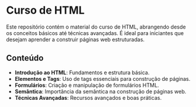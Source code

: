 # Curso de HTML

Este repositório contém o material do curso de HTML, abrangendo desde os conceitos básicos até técnicas avançadas. É ideal para iniciantes que desejam aprender a construir páginas web estruturadas.

## Conteúdo

- **Introdução ao HTML**: Fundamentos e estrutura básica.
- **Elementos e Tags**: Uso de tags essenciais para construção de páginas.
- **Formulários**: Criação e manipulação de formulários HTML.
- **Semântica**: Importância da semântica na construção de páginas web.
- **Técnicas Avançadas**: Recursos avançados e boas práticas.